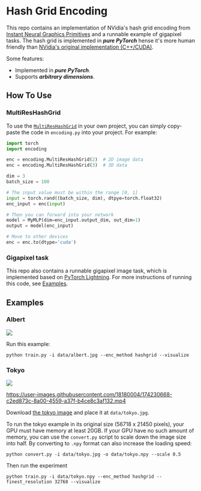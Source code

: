 # Hash Grid Encoding

This repo contains an implementation of NVidia's hash grid encoding from [Instant Neural Graphics Primitives](https://nvlabs.github.io/instant-ngp/) and a runnable example of gigapixel tasks. The hash grid is implemented in ***pure PyTorch*** hense it's more human friendly than [NVidia's original implementation (C++/CUDA)](https://github.com/NVlabs/instant-ngp).


Some features:
* Implemented in ***pure PyTorch***.
* Supports ***arbitrary dimensions***.

## How To Use

### MultiResHashGrid
To use the [`MultiResHashGrid`](encoding.py#L129) in your own project, you can simply copy-paste the code in `encoding.py` into your project. For example:
```python
import torch
import encoding

enc = encoding.MultiResHashGrid(2)  # 2D image data
enc = encoding.MultiResHashGrid(3)  # 3D data

dim = 3
batch_size = 100

# The input value must be within the range [0, 1]
input = torch.rand((batch_size, dim), dtpye=torch.float32)
enc_input = enc(input)

# Then you can forward into your network
model = MyMLP(dim=enc_input.output_dim, out_dim=1)
output = model(enc_input)

# Move to other devices
enc = enc.to(dtype='cuda')
```

### Gigapixel task
This repo also contains a runnable gigapixel image task, which is implemented based on [PyTorch Lightning](https://www.pytorchlightning.ai/). For more instructions of running this code, see [Examples](#Examples).

## Examples

### Albert

![](https://github.com/Ending2015a/hash-grid-encoding/blob/master/data/albert-compare.gif)

Run this example:
```
python train.py -i data/albert.jpg --enc_method hashgrid --visualize
```


### Tokyo

![](https://github.com/Ending2015a/hash-grid-encoding/blob/master/data/tokyo-compare.gif)



https://user-images.githubusercontent.com/18180004/174230668-c2ed873c-8a00-4559-a37f-b4ce8c3af132.mp4



Download [the tokyo image](https://www.flickr.com/photos/trevor_dobson_inefekt69/29314390837) and place it at `data/tokyo.jpg`.

To run the tokyo example in its original size (56718 x 21450 pixels), your GPU must have memory at least 20GB. If your GPU have no such amount of memory, you can use the `convert.py` script to scale down the image size into half. By converting to `.npy` format can also increase the loading speed:

```shell
python convert.py -i data/tokyo.jpg -o data/tokyo.npy --scale 0.5
```

Then run the experiment

```shell
python train.py -i data/tokyo.npy --enc_method hashgrid --finest_resolution 32768 --visualize
```

